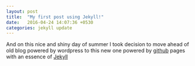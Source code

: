 ```yaml
---
layout: post
title:  "My first post using Jekyll!"
date:   2016-04-24 14:07:36 +0530
categories: jekyll update
---
```

And on this nice and shiny day of summer I took decision to move ahead of old blog powered by wordpress to this new one powered by [github][github] pages with an essence of [Jekyll][jekyll]

[github]: https://github.com/gh-pages
[jekyll]: https://jekyllrb.com/

